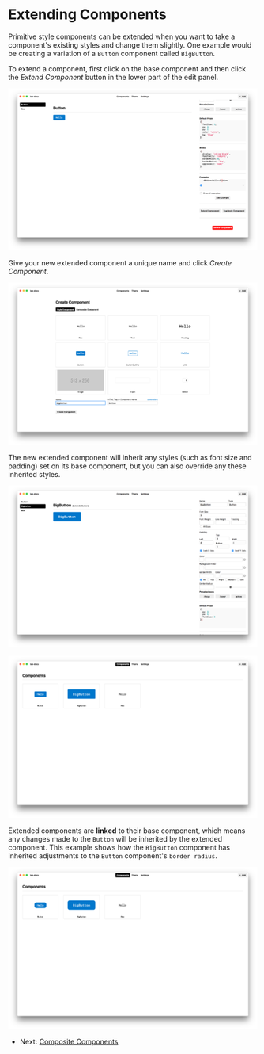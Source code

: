# Extending Components

Primitive style components can be extended when you want to take a component's existing styles and change them slightly. One example would be creating a variation of a `Button` component called `BigButton`.

To extend a component, first click on the base component and then click the _Extend Component_ button in the lower part of the edit panel.

![extend component button](images/extend-button.png)

Give your new extended component a unique name and click _Create Component_.

![extend component form](images/extend-name.png)

The new extended component will inherit any styles (such as font size and padding) set on its base component, but you can also override any these inherited styles.

![extended component detail](images/extend-detail.png)

![extended component library view](images/extend-library.png)

Extended components are **linked** to their base component, which means any changes made to the `Button` will be inherited by the extended component. This example shows how the `BigButton` component has inherited adjustments to the `Button` component's `border radius`.

![extended component library view](images/extend-base-edits.png)


- Next: [Composite Components](composite-components.md)
